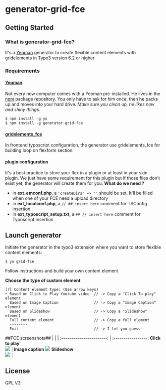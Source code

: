 # generator-grid-fce

## Getting Started

### What is generator-grid-fce?

It's a [Yeoman][1] generator to create flexible content elements with gridelements in [Typo3][2] version 6.2 or higher

### Requirements ###
#### [Yeoman][3] ####
Not every new computer comes with a Yeoman pre-installed. He lives in the [npm](https://npmjs.org) package repository. You only have to ask for him once, then he packs up and moves into your hard drive. *Make sure you clean up, he likes new and shiny things.*

```
$ npm install -g yo
$ npm install -g generator-grid-fce
```

#### [gridelements_fce][4] ####
In frontend typoscript configuration, the generator use gridelements_fce for building loop on flexform section

#### plugin configuration ####
It's a best practice to store your flex in a plugin or at least in your skin plugin. We just have some requirement for this plugin but if those files don't exist yet, the generator will create them for you.
**What do we need ?**
 - in **ext_emconf.php**, a `'createDirs' => ''` should be set. It'll be filled when one of your FCE need a upload directory
 - in **ext_localconf.php**, a `// ## insert here` comment for TSConfig insertion
 - in **ext_typoscript_setup.txt**, a `## // insert here` comment for Typoscript insertion


## Launch generator ##
Initiate the generator in the typo3 extension where you want to store  flexible content elements:

```
$ yo grid-fce
```

Follow instructions and build your own content element

**Choose the type of custom element**
```
[?] Content element type: (Use arrow keys)
‣ Based on Click to Play Youtube video  // -> Copy a "Click To play" element
  Based on Image Caption                // -> Copy a "Image Caption" element
  Based on Slideshow                    // -> Copy a "Slideshow" element
  Full content element                  // -> Copy a full element
  --------
  Exit                                  // -> I let you guess
```

##FCE screenshots##
| | |
:-----------------------: | :-----------------:
**Click to play**<br />![][5] | **Image caption** ![][6]
**Slideshow**<br />![][7]     |

## License ##
GPL V3

  [1]: http://yeoman.io
  [2]: http://typo3.org/
  [3]: http://yeoman.io
  [4]: http://typo3.org/extensions/repository/view/gridelements
  [5]: https://raw.githubusercontent.com/Inouit/generator-grid-fce/screenshots/screenshots/clickToPlay.jpg
  [6]: https://raw.githubusercontent.com/Inouit/generator-grid-fce/screenshots/screenshots/imageCaption.jpg
  [7]: https://raw.githubusercontent.com/Inouit/generator-grid-fce/screenshots/screenshots/slideshow.jpg